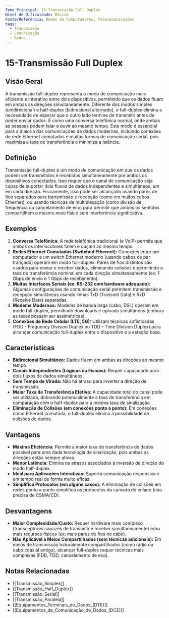 ```yaml
---
Tema Principal: 15-Transmissão Full Duplex
Nível de Dificuldade: Básico
Fonte/Referência: Redes de Computadores, Telecomunicações
tags:
  - Transmissão
  - Comunicação
  - Redes
---
```


# 15-Transmissão Full Duplex

## Visão Geral

A transmissão full-duplex representa o modo de comunicação mais eficiente e interativo entre dois dispositivos, permitindo que os dados fluam em ambas as direções simultaneamente. Diferente dos modos simplex (unidirecional) e half-duplex (bidirecional alternado), o full-duplex elimina a necessidade de esperar que o outro lado termine de transmitir antes de poder enviar dados. É como uma conversa telefônica normal, onde ambas as pessoas podem falar e ouvir ao mesmo tempo. Este modo é essencial para a maioria das comunicações de dados modernas, incluindo conexões de rede Ethernet comutadas e muitas formas de comunicação serial, pois maximiza a taxa de transferência e minimiza a latência.

## Definição

Transmissão full-duplex é um modo de comunicação em que os dados podem ser transmitidos e recebidos simultaneamente por ambos os dispositivos conectados. Isso requer que o canal de comunicação seja capaz de suportar dois fluxos de dados independentes e simultâneos, um em cada direção. Fisicamente, isso pode ser alcançado usando pares de fios separados para transmissão e recepção (como em muitos cabos Ethernet), ou usando técnicas de multiplexação (como divisão de frequência ou cancelamento de eco) para permitir que ambos os sentidos compartilhem o mesmo meio físico sem interferência significativa.

## Exemplos

1.  **Conversa Telefônica:** A rede telefônica tradicional (e VoIP) permite que ambos os interlocutores falem e ouçam ao mesmo tempo.
2.  **Redes Ethernet Comutadas (Switched Ethernet):** Conexões entre um computador e um switch Ethernet moderno (usando cabos de par trançado) operam em modo full-duplex. Pares de fios distintos são usados para enviar e receber dados, eliminando colisões e permitindo a taxa de transferência nominal em cada direção simultaneamente (ex: 1 Gbps de envio e 1 Gbps de recebimento).
3.  **Muitas Interfaces Seriais (ex: RS-232 com hardware adequado):** Algumas configurações de comunicação serial permitem transmissão e recepção simultâneas usando linhas TxD (Transmit Data) e RxD (Receive Data) separadas.
4.  **Modems Modernos:** Modems de banda larga (cabo, DSL) operam em modo full-duplex, permitindo downloads e uploads simultâneos (embora as taxas possam ser assimétricas).
5.  **Conexões de Rede Celular (LTE, 5G):** Utilizam técnicas sofisticadas (FDD - Frequency Division Duplex ou TDD - Time Division Duplex) para alcançar comunicação full-duplex entre o dispositivo e a estação base.

## Características

*   **Bidirecional Simultâneo:** Dados fluem em ambas as direções ao mesmo tempo.
*   **Canais Independentes (Lógicos ou Físicos):** Requer capacidade para dois fluxos de dados simultâneos.
*   **Sem Tempo de Virada:** Não há atraso para inverter a direção da transmissão.
*   **Maior Taxa de Transferência Efetiva:** A capacidade total do canal pode ser utilizada, dobrando potencialmente a taxa de transferência em comparação com o half-duplex para a mesma taxa de sinalização.
*   **Eliminação de Colisões (em conexões ponto a ponto):** Em conexões como Ethernet comutada, o full-duplex elimina a possibilidade de colisões de dados.

## Vantagens

*   **Máxima Eficiência:** Permite a maior taxa de transferência de dados possível para uma dada tecnologia de sinalização, pois ambas as direções estão sempre ativas.
*   **Menor Latência:** Elimina os atrasos associados à inversão de direção do modo half-duplex.
*   **Ideal para Aplicações Interativas:** Suporta comunicação responsiva e em tempo real de forma muito eficaz.
*   **Simplifica Protocolos (em alguns casos):** A eliminação de colisões em redes ponto a ponto simplifica os protocolos da camada de enlace (não precisa de CSMA/CD).

## Desvantagens

*   **Maior Complexidade/Custo:** Requer hardware mais complexo (transceptores capazes de transmitir e receber simultaneamente) e/ou mais recursos físicos (ex: mais pares de fios no cabo).
*   **Não Aplicável a Meios Compartilhados (sem técnicas adicionais):** Em meios de transmissão naturalmente compartilhados (como rádio ou cabo coaxial antigo), alcançar full-duplex requer técnicas mais complexas (FDD, TDD, cancelamento de eco).

## Notas Relacionadas

*   [[Transmissão_Simplex]]
*   [[Transmissão_Half_Duplex]]
*   [[Transmissão_Serial]]
*   [[Transmissão_Paralela]]
*   [[Equipamentos_Terminais_de_Dados_(DTE)]]
*   [[Equipamentos_de_Comunicação_de_Dados_(DCE)]]

